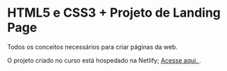 # HTML5 e CSS3 + Projeto de Landing Page
Todos os conceitos necessários para criar páginas da web.

O projeto criado no curso está hospedado na Netlify; <a href="https://landingpage-ericamont.netlify.app/" target="_blank">
    Acesse aqui.
</a>.

